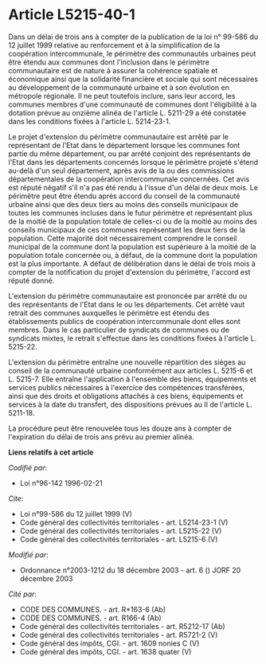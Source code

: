 # Article L5215-40-1

Dans un délai de trois ans à compter de la publication de la loi n° 99-586 du 12 juillet 1999 relative au renforcement et à
la simplification de la coopération intercommunale, le périmètre des communautés urbaines peut être étendu aux communes dont
l'inclusion dans le périmètre communautaire est de nature à assurer la cohérence spatiale et économique ainsi que la
solidarité financière et sociale qui sont nécessaires au développement de la communauté urbaine et à son évolution en
métropole régionale. Il ne peut toutefois inclure, sans leur accord, les communes membres d'une communauté de communes dont
l'éligibilité à la dotation prévue au onzième alinéa de l'article L. 5211-29 a été constatée dans les conditions fixées à
l'article L. 5214-23-1. 

Le projet d'extension du périmètre communautaire est arrêté par le représentant de l'Etat dans le département lorsque les
communes font partie du même département, ou par arrêté conjoint des représentants de l'Etat dans les départements concernés
lorsque le périmètre projeté s'étend au-delà d'un seul département, après avis de la ou des commissions départementales de la
coopération intercommunale concernées. Cet avis est réputé négatif s'il n'a pas été rendu à l'issue d'un délai de deux mois.
Le périmètre peut être étendu après accord du conseil de la communauté urbaine ainsi que des deux tiers au moins des conseils
municipaux de toutes les communes incluses dans le futur périmètre et représentant plus de la moitié de la population totale
de celles-ci ou de la moitié au moins des conseils municipaux de ces communes représentant les deux tiers de la population.
Cette majorité doit nécessairement comprendre le conseil municipal de la commune dont la population est supérieure à la
moitié de la population totale concernée ou, à défaut, de la commune dont la population est la plus importante. A défaut de
délibération dans le délai de trois mois à compter de la notification du projet d'extension du périmètre, l'accord est réputé
donné.

L'extension du périmètre communautaire est prononcée par arrêté du ou des représentants de l'Etat dans le ou les
départements. Cet arrêté vaut retrait des communes auxquelles le périmètre est étendu des établissements publics de
coopération intercommunale dont elles sont membres. Dans le cas particulier de syndicats de communes ou de syndicats mixtes,
le retrait s'effectue dans les conditions fixées à l'article L. 5215-22.

L'extension du périmètre entraîne une nouvelle répartition des sièges au conseil de la communauté urbaine conformément aux
articles L. 5215-6 et L. 5215-7. Elle entraîne l'application à l'ensemble des biens, équipements et services publics
nécessaires à l'exercice des compétences transférées, ainsi que des droits et obligations attachés à ces biens, équipements
et services à la date du transfert, des dispositions prévues au II de l'article L. 5211-18. 

La procédure peut être renouvelée tous les douze ans à compter de l'expiration du délai de trois ans prévu au premier alinéa.

**Liens relatifs à cet article**

_Codifié par_:

  - Loi n°96-142 1996-02-21

_Cite_:

  - Loi n°99-586 du 12 juillet 1999 (V)
  - Code général des collectivités territoriales - art. L5214-23-1 (V)
  - Code général des collectivités territoriales - art. L5215-22 (V)
  - Code général des collectivités territoriales - art. L5215-6 (V)

_Modifié par_:

  - Ordonnance n°2003-1212 du 18 décembre 2003 - art. 6 () JORF 20 décembre 2003

_Cité par_:

  - CODE DES COMMUNES. - art. R*163-6 (Ab)
  - CODE DES COMMUNES. - art. R166-4 (Ab)
  - Code général des collectivités territoriales - art. R5212-17 (Ab)
  - Code général des collectivités territoriales - art. R5721-2 (V)
  - Code général des impôts, CGI. - art. 1609 nonies C (V)
  - Code général des impôts, CGI. - art. 1638 quater (V)
